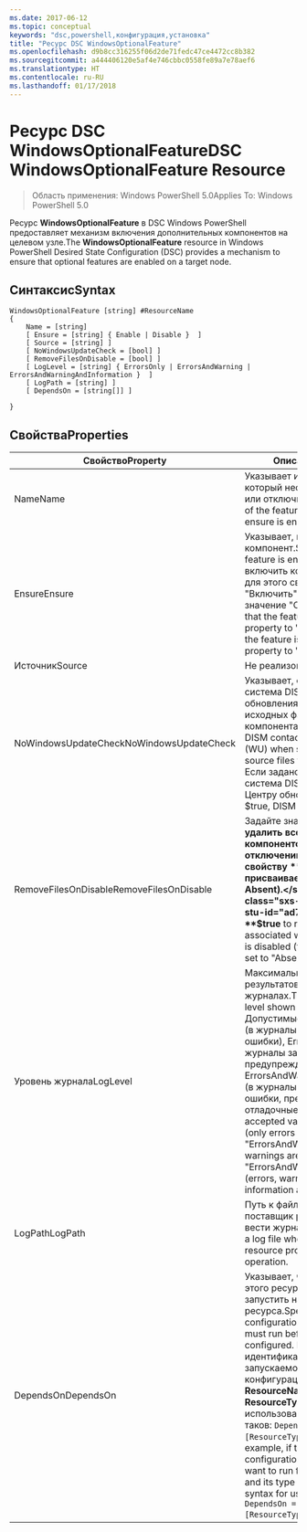 ```yaml
---
ms.date: 2017-06-12
ms.topic: conceptual
keywords: "dsc,powershell,конфигурация,установка"
title: "Ресурс DSC WindowsOptionalFeature"
ms.openlocfilehash: d9b8cc316255f06d2de71fedc47ce4472cc8b382
ms.sourcegitcommit: a444406120e5af4e746cbbc0558fe89a7e78aef6
ms.translationtype: HT
ms.contentlocale: ru-RU
ms.lasthandoff: 01/17/2018
---
```

# <a name="dsc-windowsoptionalfeature-resource"></a><span data-ttu-id="ad7bf-103">Ресурс DSC WindowsOptionalFeature</span><span class="sxs-lookup"><span data-stu-id="ad7bf-103">DSC WindowsOptionalFeature Resource</span></span>

> <span data-ttu-id="ad7bf-104">Область применения: Windows PowerShell 5.0</span><span class="sxs-lookup"><span data-stu-id="ad7bf-104">Applies To: Windows PowerShell 5.0</span></span>

<span data-ttu-id="ad7bf-105">Ресурс **WindowsOptionalFeature** в DSC Windows PowerShell предоставляет механизм включения дополнительных компонентов на целевом узле.</span><span class="sxs-lookup"><span data-stu-id="ad7bf-105">The **WindowsOptionalFeature** resource in Windows PowerShell Desired State Configuration (DSC) provides a mechanism to ensure that optional features are enabled on a target node.</span></span>

## <a name="syntax"></a><span data-ttu-id="ad7bf-106">Синтаксис</span><span class="sxs-lookup"><span data-stu-id="ad7bf-106">Syntax</span></span>

```
WindowsOptionalFeature [string] #ResourceName
{
    Name = [string]
    [ Ensure = [string] { Enable | Disable }  ]
    [ Source = [string] ]
    [ NoWindowsUpdateCheck = [bool] ]
    [ RemoveFilesOnDisable = [bool] ]
    [ LogLevel = [string] { ErrorsOnly | ErrorsAndWarning | ErrorsAndWarningAndInformation }  ]
    [ LogPath = [string] ]
    [ DependsOn = [string[]] ]
    
}
```

## <a name="properties"></a><span data-ttu-id="ad7bf-107">Свойства</span><span class="sxs-lookup"><span data-stu-id="ad7bf-107">Properties</span></span>

|  <span data-ttu-id="ad7bf-108">Свойство</span><span class="sxs-lookup"><span data-stu-id="ad7bf-108">Property</span></span>  |  <span data-ttu-id="ad7bf-109">Описание</span><span class="sxs-lookup"><span data-stu-id="ad7bf-109">Description</span></span>   | 
|---|---| 
| <span data-ttu-id="ad7bf-110">Name</span><span class="sxs-lookup"><span data-stu-id="ad7bf-110">Name</span></span>| <span data-ttu-id="ad7bf-111">Указывает имя компонента, который необходимо включить или отключить.</span><span class="sxs-lookup"><span data-stu-id="ad7bf-111">Indicates the name of the feature that you want to ensure is enabled or disabled.</span></span>| 
| <span data-ttu-id="ad7bf-112">Ensure</span><span class="sxs-lookup"><span data-stu-id="ad7bf-112">Ensure</span></span>| <span data-ttu-id="ad7bf-113">Указывает, включен ли компонент.</span><span class="sxs-lookup"><span data-stu-id="ad7bf-113">Specifies whether the feature is enabled.</span></span> <span data-ttu-id="ad7bf-114">Чтобы включить компонент, установите для этого свойства значение "Включить", чтобы отключить — значение "Отключить".</span><span class="sxs-lookup"><span data-stu-id="ad7bf-114">To ensure that the feature is enabled, set this property to "Enable" To ensure that the feature is disabled, set the property to "Disable".</span></span>|
| <span data-ttu-id="ad7bf-115">Источник</span><span class="sxs-lookup"><span data-stu-id="ad7bf-115">Source</span></span>| <span data-ttu-id="ad7bf-116">Не реализовано.</span><span class="sxs-lookup"><span data-stu-id="ad7bf-116">Not implemented.</span></span>|
| <span data-ttu-id="ad7bf-117">NoWindowsUpdateCheck</span><span class="sxs-lookup"><span data-stu-id="ad7bf-117">NoWindowsUpdateCheck</span></span>| <span data-ttu-id="ad7bf-118">Указывает, обращается ли система DISM к Центру обновления Windows при поиске исходных файлов для включения компонента.</span><span class="sxs-lookup"><span data-stu-id="ad7bf-118">Specifies whether DISM contacts Windows Update (WU) when searching for the source files to enable a feature.</span></span> <span data-ttu-id="ad7bf-119">Если задано значение $true, система DISM не обращается к Центру обновления Windows.</span><span class="sxs-lookup"><span data-stu-id="ad7bf-119">If $true, DISM does not contact WU.</span></span>|
| <span data-ttu-id="ad7bf-120">RemoveFilesOnDisable</span><span class="sxs-lookup"><span data-stu-id="ad7bf-120">RemoveFilesOnDisable</span></span>| <span data-ttu-id="ad7bf-121">Задайте значение **$true**, чтобы удалить все файлы, связанные с компонентом, при его отключении (то есть когда свойству **Ensure** присваивается значение Absent).</span><span class="sxs-lookup"><span data-stu-id="ad7bf-121">Set to **$true** to remove all files associated with the feature when it is disabled (that is, when **Ensure** is set to "Absent").</span></span>|
| <span data-ttu-id="ad7bf-122">Уровень журнала</span><span class="sxs-lookup"><span data-stu-id="ad7bf-122">LogLevel</span></span>| <span data-ttu-id="ad7bf-123">Максимальный уровень результатов, показываемый в журналах.</span><span class="sxs-lookup"><span data-stu-id="ad7bf-123">The maximum output level shown in the logs.</span></span> <span data-ttu-id="ad7bf-124">Допустимые значения: ErrorsOnly (в журналы записываются только ошибки), ErrorsAndWarning (в журналы записываются ошибки и предупреждения) и ErrorsAndWarningAndInformation (в журналы записываются ошибки, предупреждения и отладочные сведения).</span><span class="sxs-lookup"><span data-stu-id="ad7bf-124">The accepted values are: "ErrorsOnly" (only errors are logged), "ErrorsAndWarning" (errors and warnings are logged), and "ErrorsAndWarningAndInformation" (errors, warnings, and debug information are logged).</span></span>|
| <span data-ttu-id="ad7bf-125">LogPath</span><span class="sxs-lookup"><span data-stu-id="ad7bf-125">LogPath</span></span>| <span data-ttu-id="ad7bf-126">Путь к файлу журнала, в котором поставщик ресурсов должен вести журнал работы.</span><span class="sxs-lookup"><span data-stu-id="ad7bf-126">The path to a log file where you want the resource provider to log the operation.</span></span>| 
| <span data-ttu-id="ad7bf-127">DependsOn</span><span class="sxs-lookup"><span data-stu-id="ad7bf-127">DependsOn</span></span>| <span data-ttu-id="ad7bf-128">Указывает, что перед настройкой этого ресурса необходимо запустить настройку другого ресурса.</span><span class="sxs-lookup"><span data-stu-id="ad7bf-128">Specifies that the configuration of another resource must run before this resource is configured.</span></span> <span data-ttu-id="ad7bf-129">Например, если идентификатор первого запускаемого блока сценария для конфигурации ресурса — __ResourceName__, а его тип — __ResourceType__, то синтаксис использования этого свойства таков: `DependsOn = "[ResourceType]ResourceName"`.</span><span class="sxs-lookup"><span data-stu-id="ad7bf-129">For example, if the ID of the resource configuration script block that you want to run first is __ResourceName__ and its type is __ResourceType__, the syntax for using this property is `DependsOn = "[ResourceType]ResourceName"`.</span></span>| 
 



